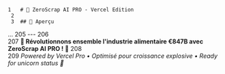     1	# 🚀 ZeroScrap AI PRO - Vercel Edition
     2	
     3	## 🌟 Aperçu
...
   205	---
   206	
   207	**🚀 Révolutionnons ensemble l'industrie alimentaire €847B avec ZeroScrap AI PRO ! 🌟**
   208	
   209	*Powered by Vercel Pro • Optimisé pour croissance explosive • Ready for unicorn status 🦄*
